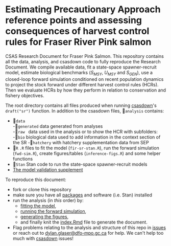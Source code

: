 # Estimating Precautionary Approach reference points and assessing consequences of harvest control rules for Fraser River Pink salmon 

CSAS Research Document for Fraser Pink Salmon. This repository contains all the data, analysis, and csasdown code to fully reproduce the Research Document. We compile available data, fit a state-space spawner-recruit model, estimate biological benchmarks ($S_{MSY}$, $U_{MSY}$ and $S_{GEN}$), use a closed-loop forward simulation conditioned on recent population dynamics to project the stock forward under different harvest control rules (HCRs). Then we evaluate HCRs by how they perform in relation to conservation and fishery objectives.  

The root directory contains all files produced when running [csasdown](https://github.com/pbs-assess/csasdown)'s `draft("sr")` function. In addition to the csasdown files, 📁`analysis` contains:  
- 📁`data`  
  -📁`generated` data generated from analyses  
  -📁`raw ` data used in the analysis or to show the HCR with subfolders:  
      -📁`bio` biological data used to add information in the context section of the SR
      -📁`hatchery` with hatchery supplementation data from SEP       
- 📁`R` `.R` files to fit the model (`fir-sr-stan.R`), run the forward simulation (`fwd-sim.R`), create figures/tables (`inference-figs.R`) and some helper functions  
- 📁`Stan` Stan code to run the state-space spawner-recruit models
- [The model validation supplement](https://pacific-salmon-assess.github.io/FR-PK-ResDoc/Supplement-model-check.html)

To reproduce this document: 
- fork or clone this repository
- make sure you have all [packages](https://github.com/Pacific-salmon-assess/FR-PK-ResDoc/blob/main/10-appendix.Rmd#L25) and software (i.e. Stan) installed
- run the analysis (in *this* order) by:
  -  [fitting the model](https://github.com/Pacific-salmon-assess/FR-PK-ResDoc/blob/main/analysis/R/fit-sr-stan.R),
  -  [running the forward simulation](https://github.com/Pacific-salmon-assess/FR-PK-ResDoc/blob/main/analysis/R/fwd-sim.R),
  -  [generating the figures](https://github.com/Pacific-salmon-assess/FR-PK-ResDoc/blob/main/analysis/R/inference-figs.R),
  -  and finally knit the [index.Rmd](https://github.com/Pacific-salmon-assess/FR-PK-ResDoc/blob/main/index.Rmd) file to generate the document.
- Flag problems relating to the analysis and structure of this repo in [issues](https://github.com/Pacific-salmon-assess/FR-PK-ResDoc/issues) or reach out to dylan.glaser@dfo-mpo.gc.ca for help. We can't help too much with [csasdown](https://github.com/pbs-assess/csasdown) issues! 
